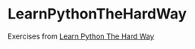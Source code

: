 # LearnPythonTheHardWay
Exercises from [Learn Python The Hard Way](http://learnpythonthehardway.org/book/)
